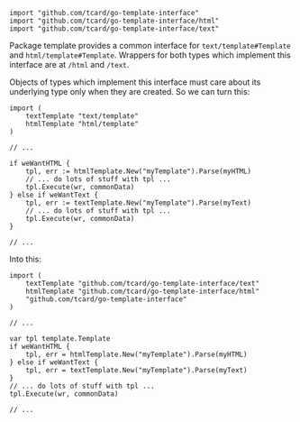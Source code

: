 	import "github.com/tcard/go-template-interface"
	import "github.com/tcard/go-template-interface/html"
	import "github.com/tcard/go-template-interface/text"

Package template provides a common interface for `text/template#Template` and `html/template#Template`. 
Wrappers for both types which implement this interface are at `/html` and `/text`.

Objects of types which implement this interface must care about its underlying type only
when they are created. So we can turn this:

	import (
		textTemplate "text/template"
		htmlTemplate "html/template"
	)

	// ...

	if weWantHTML {
		tpl, err := htmlTemplate.New("myTemplate").Parse(myHTML)
		// ... do lots of stuff with tpl ...
		tpl.Execute(wr, commonData)
	} else if weWantText {
		tpl, err := textTemplate.New("myTemplate").Parse(myText)
		// ... do lots of stuff with tpl ...
		tpl.Execute(wr, commonData)
	}

	// ...

Into this:

	import (
		textTemplate "github.com/tcard/go-template-interface/text"
		htmlTemplate "github.com/tcard/go-template-interface/html"
		"github.com/tcard/go-template-interface"
	)

	// ...

	var tpl template.Template
	if weWantHTML {
		tpl, err = htmlTemplate.New("myTemplate").Parse(myHTML)
	} else if weWantText {
		tpl, err = textTemplate.New("myTemplate").Parse(myText)
	}
	// ... do lots of stuff with tpl ...
	tpl.Execute(wr, commonData)

	// ...
